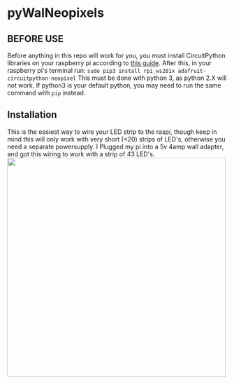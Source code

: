 # pyWalNeopixels
## BEFORE USE
Before anything in this repo will work for you, you must install CircuitPython libraries on your raspberry pi according to [this guide](https://learn.adafruit.com/circuitpython-on-raspberrypi-linux/installing-circuitpython-on-raspberry-pi). After this, in your raspberry pi's terminal run:
```sudo pip3 install rpi_ws281x adafruit-circuitpython-neopixel```
This must be done with python 3, as python 2.X will not work. If python3 is your default python, you may need to run the same command with ```pip``` instead.

## Installation
This is the easiest way to wire your LED strip to the raspi, though keep in mind this will only work with very short (<20) strips of LED's, otherwise you need a separate powersupply. I Plugged my pi into a 5v 4amp wall adapter, and got this wiring to work with a strip of 43 LED's.
<img src="https://github.com/Paul-Houser/pyWalNeopixels/blob/master/led_strips_wiring.jpg" width=500>
